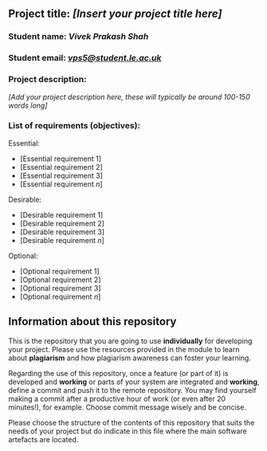 [comment]: # (You may find the following markdown cheat sheet useful: https://www.markdownguide.org/cheat-sheet/. You may also consider using an online Markdown editor such as StackEdit or makeareadme.) 

## Project title: *[Insert your project title here]*

### Student name: *Vivek Prakash Shah*

### Student email: *vps5@student.le.ac.uk*

### Project description: 
*[Add your project description here, these will typically be around 100-150 words long]*

### List of requirements (objectives): 

[comment]: # (You can add as many additional bullet points as necessary by adding an additional hyphon symbol '-' at the end of each list) 

Essential:
- [Essential requirement 1]
- [Essential requirement 2]
- [Essential requirement 3]
- [Essential requirement *n*]

Desirable:
- [Desirable requirement 1]
- [Desirable requirement 2]
- [Desirable requirement 3]
- [Desirable requirement *n*]

Optional:
- [Optional requirement 1]
- [Optional requirement 2]
- [Optional requirement 3]
- [Optional requirement *n*]


## Information about this repository
This is the repository that you are going to use **individually** for developing your project. Please use the resources provided in the module to learn about **plagiarism** and how plagiarism awareness can foster your learning.

Regarding the use of this repository, once a feature (or part of it) is developed and **working** or parts of your system are integrated and **working**, define a commit and push it to the remote repository. You may find yourself making a commit after a productive hour of work (or even after 20 minutes!), for example. Choose commit message wisely and be concise.

Please choose the structure of the contents of this repository that suits the needs of your project but do indicate in this file where the main software artefacts are located.

